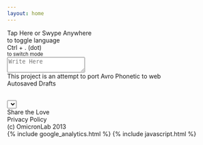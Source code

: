 ```yaml
---
layout: home
---
```


<div class="container wrapper">
	<div id="leftbar" class="leftbar">
		<div id="indicator">
			<span id="mobilehint" class="vason">Tap Here or Swype Anywhere<br>to toggle language</span>
			<div class="avrosprite indicator-bare"></div>
			<div class="avrosprite indicator-glow"></div>
		</div>
		<div class="logoleft">
			<div class="avrosprite logo"></div>
		</div>
		<div class="vason bottomfloat leftbar">
			<span>Ctrl + . (dot)</span><br>
			<small>to switch mode</small>
		</div>
	</div>
	<div id="middle">
	    <div id="main">
			<textarea id="inputor" class="inputor" placeholder="Write Here" spellcheck="false" autocapitalize="off" autocomplete="off" autocorrect="off"></textarea>
	    </div>
	</div>
	<div id="rightbar">
		<div class="logoright">
			<div class="avrosprite logo"></div>
		</div>
		<div class="vason txtright txttop">
			This project is an attempt to port Avro Phonetic to web
		</div>
		<div class="draft vason">
			<div class="centerme drafttitle">
				<span>Autosaved Drafts</span>
				<span id="insertDraft" class="btn icon-plus tapbtn"></span>
				<span id="saveDraft" class="btn icon-download tapbtn"></span>
			</div>
			<ul>
			</ul>
			<br>
			<div class="centerme draftbody">
				<select>
				</select>
				<div id="mobilebtn">
					<span id="mobEditBtn" class="icon-pencil tapbtn"></span>
					<span id="mobViewBtn" class="icon-rocket tapbtn"></span>
					<span id="mobDelBtn"  class="icon-remove tapbtn"></span>
				</div>
			</div>
		</div>
		<div class="vason share">
			Share the Love <br>
			<div class="sharebuttons">
				<a href="#" class="facebook"><span class="icon-facebook"></span></a>
				<a href="#" class="twitter"><span class="icon-twitter"></span></a>
				<a href="#" class="gplus"><span class="icon-google-plus"></span></a>
			</div>
			<span>Privacy Policy</span>
		</div>
		<div class="vason bottomfloat txtright">
			(c) OmicronLab 2013
		</div>
	</div>
</div>
{% include google_analytics.html %}
{% include javascript.html %}
